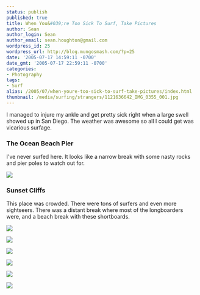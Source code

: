 ```yaml
---
status: publish
published: true
title: When You&#039;re Too Sick To Surf, Take Pictures
author: Sean
author_login: Sean
author_email: sean.houghton@gmail.com
wordpress_id: 25
wordpress_url: http://blog.mungosmash.com/?p=25
date: '2005-07-17 14:59:11 -0700'
date_gmt: '2005-07-17 22:59:11 -0700'
categories:
- Photography
tags:
- Surf
alias: /2005/07/when-youre-too-sick-to-surf-take-pictures/index.html
thumbnail: /media/surfing/strangers/1121636642_IMG_0355_001.jpg
---
```

I managed to injure my ankle and get pretty sick right when a large swell showed up in San Diego.  The weather was awesome so all I could get was vicarious surfage.

### The Ocean Beach Pier

I've never surfed here.  It looks like a narrow break with some nasty rocks and pier poles to watch out for.

![]({{site.url_root}}/media/surfing/strangers/1121636642_IMG_0355_001.jpg)

### Sunset Cliffs

This place was crowded.  There were tons of surfers and even more sightseers.  There was a distant break where most of the longboarders were, and a beach break with these shortboards.

![]({{site.url_root}}/media/surfing/strangers/1122353525_CRW_3193.jpg)

![]({{site.url_root}}/media/surfing/strangers/1122353583_CRW_3212.jpg)

![]({{site.url_root}}/media/surfing/strangers/1122353668_CRW_3219.jpg)

![]({{site.url_root}}/media/surfing/strangers/1122353733_CRW_3256.jpg)

![]({{site.url_root}}/media/surfing/strangers/1122437680_CRW_3314.jpg)

![]({{site.url_root}}/media/surfing/strangers/SurfPanoramicDesktop.jpg)
